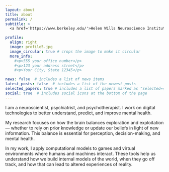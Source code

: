 ```yaml
---
layout: about
title: about
permalink: /
subtitle: >
  <a href='https://www.berkeley.edu/'>Helen Wills Neuroscience Institute, University of California, Berkeley</a>

profile:
  align: right
  image: profile5.jpg
  image_circular: true # crops the image to make it circular
  more_info: 
    #<p>555 your office number</p>
    #<p>123 your address street</p>
    #<p>Your City, State 12345</p>

news: false  # includes a list of news items
latest_posts: false  # includes a list of the newest posts
selected_papers: true # includes a list of papers marked as "selected={true}"
social: true  # includes social icons at the bottom of the page
---
```


I am a neuroscientist, psychiatrist, and psychotherapist. I work on digital technologies to better understand, predict, and improve mental health.

My research focuses on how the brain balances exploration and exploitation — whether to rely on prior knowledge or update our beliefs in light of new information. This balance is essential for perception, decision-making, and mental health. 

In my work, I apply computational models to games and virtual environments where humans and machines interact. These tools help us understand how we build internal models of the world, when they go off track, and how that can lead to altered experiences of reality.

  <!-- <a href='https://www.berkeley.edu/'>Helen Wills Neuroscience Institute, University of California, Berkeley</a><br>
  <a href='https://www.berkeley.edu/'>Helen Wills Neuroscience Institute</a> -->
